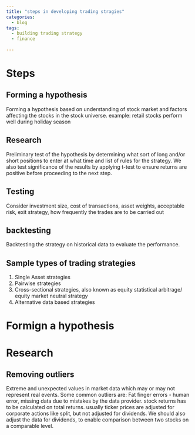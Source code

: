 ```yaml
---
title: "steps in developing trading stragies"
categories:
  - blog
tags:
  - building trading strategy
  - finance
  
---
```

# Steps
## Forming a hypothesis

Forming a hypothesis based on understanding of stock market and factors affecting the stocks in the stock universe.
example: retail stocks perform well during holiday season

## Research

Preliminary test of the hypothesis by determining what sort of long and/or short positions to enter at what time and list of rules for the strategy. We also test significance of the results by applying t-test to ensure returns are positive before proceeding to the next step.

## Testing

Consider investment size, cost of transactions, asset weights, acceptable risk, exit strategy, how frequently the trades are to be carried out

## backtesting

Backtesting the strategy on historical data to evaluate the performance.

## Sample types of trading strategies
1. Single Asset strategies
2. Pairwise strategies
3. Cross-sectional strategies, also known as equity statistical arbitrage/ equity market neutral strategy
4. Alternative data based strategies

# Formign a hypothesis
# Research
## Removing outliers
Extreme and unexpected values in market data which may or may not represent real events. Some common outliers are:
Fat finger errors - human error, missing data due to mistakes by the data provider. 
stock returns has to be calculated on total returns. usually ticker prices are adjusted for corporate actions like split, but not adjusted for dividends. We should also adjust the data for dividends, to enable comparison between two stocks on a comparable level.
